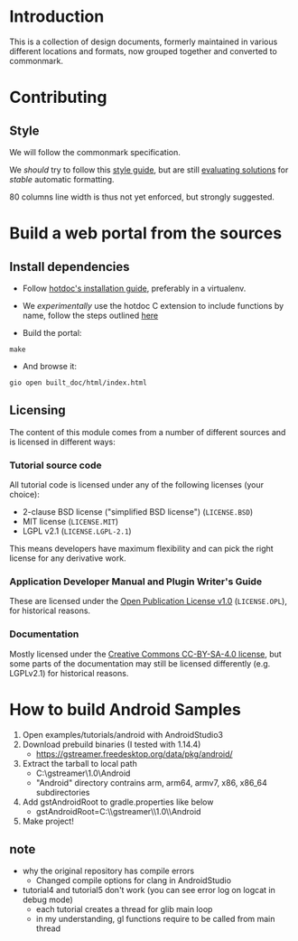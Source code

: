 # Introduction

This is a collection of design documents, formerly maintained in various
different locations and formats, now grouped together and converted
to commonmark.

# Contributing

## Style

We will follow the commonmark specification.

We *should* try to follow this
[style guide](http://www.cirosantilli.com/markdown-style-guide/#about),
but are still [evaluating solutions](https://github.com/jgm/cmark/issues/131)
for *stable* automatic formatting.

80 columns line width is thus not yet enforced, but strongly suggested.

# Build a web portal from the sources

## Install dependencies

* Follow [hotdoc's installation guide](https://people.collabora.com/~meh/hotdoc_hotdoc/html/installing.html),
  preferably in a virtualenv.

* We *experimentally* use the hotdoc C extension to include functions by
  name, follow the steps outlined [here](https://github.com/hotdoc/hotdoc_c_extension)

* Build the portal:

```
make
```

* And browse it:

```
gio open built_doc/html/index.html
```

## Licensing

The content of this module comes from a number of different sources and is
licensed in different ways:

### Tutorial source code

All tutorial code is licensed under any of the following licenses (your choice):

 - 2-clause BSD license ("simplified BSD license") (`LICENSE.BSD`)
 - MIT license (`LICENSE.MIT`)
 - LGPL v2.1 (`LICENSE.LGPL-2.1`)

This means developers have maximum flexibility and can pick the right license
for any derivative work.

### Application Developer Manual and Plugin Writer's Guide

These are licensed under the [Open Publication License v1.0][op-license]
(`LICENSE.OPL`), for historical reasons.

[op-license]: http://www.opencontent.org/openpub/

### Documentation

Mostly licensed under the [Creative Commons CC-BY-SA-4.0 license][cc-by-sa-4.0],
but some parts of the documentation may still be licensed differently
(e.g. LGPLv2.1) for historical reasons.

[cc-by-sa-4.0]: https://creativecommons.org/licenses/by-sa/4.0/

# How to build Android Samples

1. Open examples/tutorials/android with AndroidStudio3
1. Download prebuild binaries (I tested with 1.14.4)
    - https://gstreamer.freedesktop.org/data/pkg/android/
1. Extract the tarball to local path
    - C:\\gstreamer\\1.0\\Android
    - "Android" directory contrains arm, arm64, armv7, x86, x86_64 subdirectories
1. Add gstAndroidRoot to gradle.properties like below
    - gstAndroidRoot=C\:\\\\gstreamer\\\\1.0\\\\Android
1. Make project!

## note

- why the original repository has compile errors
  - Changed compile options for clang in AndroidStudio
- tutorial4 and tutorial5 don't work (you can see error log on logcat in debug mode)
  - each tutorial creates a thread for glib main loop
  - in my understanding, gl functions require to be called from main thread

